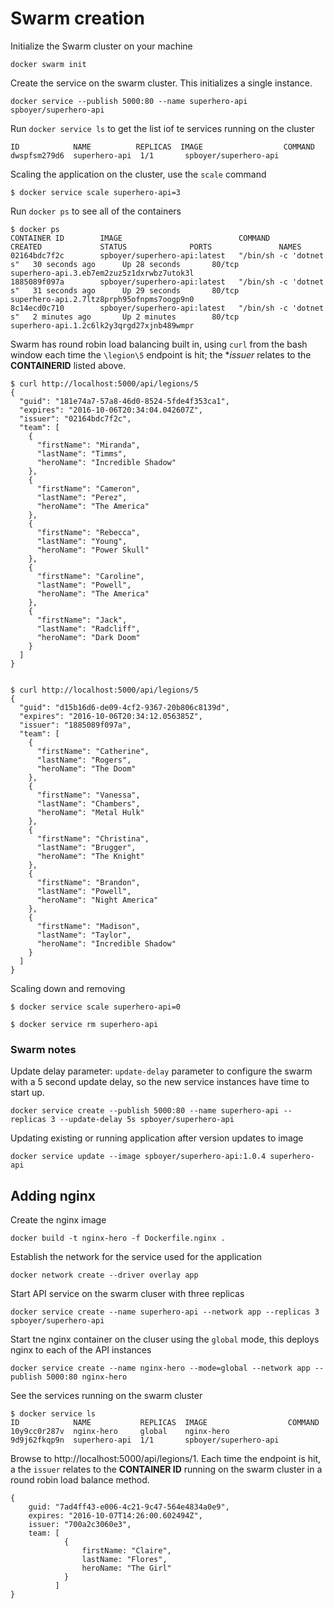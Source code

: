 # Swarm creation

Initialize the Swarm cluster on your machine
```
docker swarm init
```

Create the service on the swarm cluster.  This initializes a single instance.
```
docker service --publish 5000:80 --name superhero-api spboyer/superhero-api
```

Run `docker service ls` to get the list iof te services running on the cluster
```
ID            NAME          REPLICAS  IMAGE                  COMMAND
dwspfsm279d6  superhero-api  1/1       spboyer/superhero-api
```

Scaling the application on the cluster, use the `scale` command 
```
$ docker service scale superhero-api=3
```

Run `docker ps` to see all of the containers
```
$ docker ps
CONTAINER ID        IMAGE                          COMMAND                  CREATED             STATUS              PORTS               NAMES
02164bdc7f2c        spboyer/superhero-api:latest   "/bin/sh -c 'dotnet s"   30 seconds ago      Up 28 seconds       80/tcp              superhero-api.3.eb7em2zuz5z1dxrwbz7utok3l
1885089f097a        spboyer/superhero-api:latest   "/bin/sh -c 'dotnet s"   31 seconds ago      Up 29 seconds       80/tcp              superhero-api.2.7ltz8prph95ofnpms7oogp9n0
8c14ecd0c710        spboyer/superhero-api:latest   "/bin/sh -c 'dotnet s"   2 minutes ago       Up 2 minutes        80/tcp              superhero-api.1.2c6lk2y3qrgd27xjnb489wmpr
```

Swarm has round robin load balancing built in, using `curl` from the bash window each time the `\legion\5` endpoint is hit; the **issuer* relates to the **CONTAINERID** listed above.

```
$ curl http://localhost:5000/api/legions/5
{
  "guid": "181e74a7-57a8-46d0-8524-5fde4f353ca1",
  "expires": "2016-10-06T20:34:04.042607Z",
  "issuer": "02164bdc7f2c",
  "team": [
    {
      "firstName": "Miranda",
      "lastName": "Timms",
      "heroName": "Incredible Shadow"
    },
    {
      "firstName": "Cameron",
      "lastName": "Perez",
      "heroName": "The America"
    },
    {
      "firstName": "Rebecca",
      "lastName": "Young",
      "heroName": "Power Skull"
    },
    {
      "firstName": "Caroline",
      "lastName": "Powell",
      "heroName": "The America"
    },
    {
      "firstName": "Jack",
      "lastName": "Radcliff",
      "heroName": "Dark Doom"
    }
  ]
}


$ curl http://localhost:5000/api/legions/5
{
  "guid": "d15b16d6-de09-4cf2-9367-20b806c8139d",
  "expires": "2016-10-06T20:34:12.056385Z",
  "issuer": "1885089f097a",
  "team": [
    {
      "firstName": "Catherine",
      "lastName": "Rogers",
      "heroName": "The Doom"
    },
    {
      "firstName": "Vanessa",
      "lastName": "Chambers",
      "heroName": "Metal Hulk"
    },
    {
      "firstName": "Christina",
      "lastName": "Brugger",
      "heroName": "The Knight"
    },
    {
      "firstName": "Brandon",
      "lastName": "Powell",
      "heroName": "Night America"
    },
    {
      "firstName": "Madison",
      "lastName": "Taylor",
      "heroName": "Incredible Shadow"
    }
  ]
}

```

Scaling down and removing
```
$ docker service scale superhero-api=0

$ docker service rm superhero-api
```

### Swarm notes

Update delay parameter: `update-delay` parameter to configure the swarm with a 5 second update delay, so the new service instances have time to start up.

```
docker service create --publish 5000:80 --name superhero-api --replicas 3 --update-delay 5s spboyer/superhero-api
```

Updating existing or running application after version updates to image

```
docker service update --image spboyer/superhero-api:1.0.4 superhero-api
```

## Adding nginx 

Create the nginx image
```
docker build -t nginx-hero -f Dockerfile.nginx .
```

Establish the network for the service used for the application
```
docker network create --driver overlay app
```

Start API service on the swarm cluser with three replicas
```
docker service create --name superhero-api --network app --replicas 3 spboyer/superhero-api
```

Start tne nginx container on the cluser using the `global` mode, this deploys nginx to each of the API instances
```
docker service create --name nginx-hero --mode=global --network app --publish 5000:80 nginx-hero
```

See the services running on the swarm cluster
```
$ docker service ls
ID            NAME           REPLICAS  IMAGE                  COMMAND
10y9cc0r287v  nginx-hero     global    nginx-hero
9d9j62fkqp9n  superhero-api  1/1       spboyer/superhero-api
```

Browse to http://localhost:5000/api/legions/1. Each time the endpoint is hit, a the `issuer` relates to the **CONTAINER ID** running on the swarm cluster in a round robin load balance method.

```
{
    guid: "7ad4ff43-e006-4c21-9c47-564e4834a0e9",
    expires: "2016-10-07T14:26:00.602494Z",
    issuer: "700a2c3060e3",
    team: [
            {
                firstName: "Claire",
                lastName: "Flores",
                heroName: "The Girl"
            }
          ]
}
```

